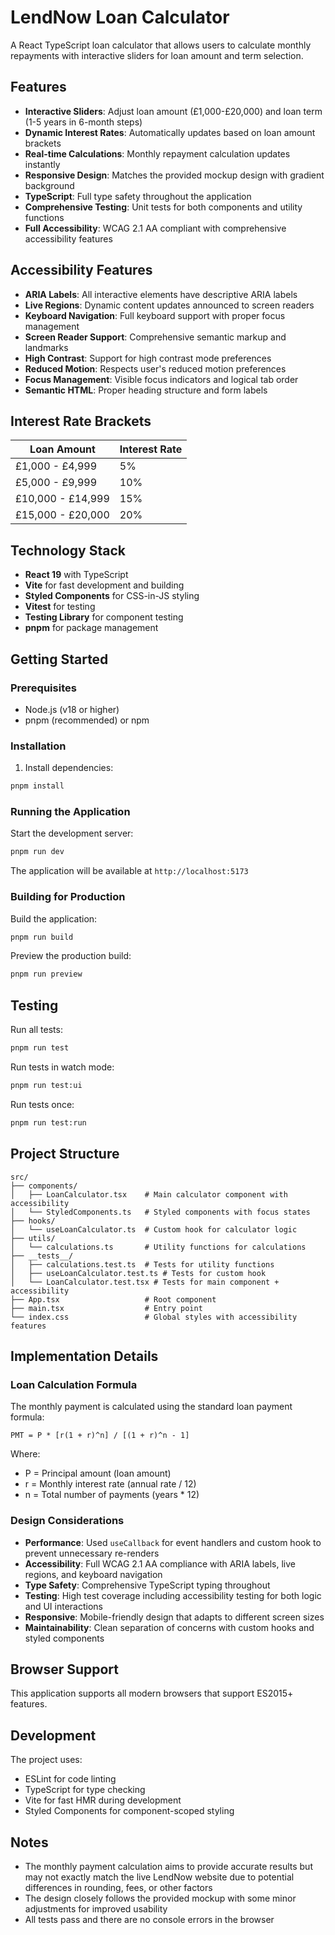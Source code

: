 # LendNow Loan Calculator

A React TypeScript loan calculator that allows users to calculate monthly repayments with interactive sliders for loan amount and term selection.

## Features

- **Interactive Sliders**: Adjust loan amount (£1,000-£20,000) and loan term (1-5 years in 6-month steps)
- **Dynamic Interest Rates**: Automatically updates based on loan amount brackets
- **Real-time Calculations**: Monthly repayment calculation updates instantly
- **Responsive Design**: Matches the provided mockup design with gradient background
- **TypeScript**: Full type safety throughout the application
- **Comprehensive Testing**: Unit tests for both components and utility functions
- **Full Accessibility**: WCAG 2.1 AA compliant with comprehensive accessibility features

## Accessibility Features

- **ARIA Labels**: All interactive elements have descriptive ARIA labels
- **Live Regions**: Dynamic content updates announced to screen readers
- **Keyboard Navigation**: Full keyboard support with proper focus management
- **Screen Reader Support**: Comprehensive semantic markup and landmarks
- **High Contrast**: Support for high contrast mode preferences
- **Reduced Motion**: Respects user's reduced motion preferences
- **Focus Management**: Visible focus indicators and logical tab order
- **Semantic HTML**: Proper heading structure and form labels

## Interest Rate Brackets

| Loan Amount       | Interest Rate |
| ----------------- | ------------- |
| £1,000 - £4,999   | 5%            |
| £5,000 - £9,999   | 10%           |
| £10,000 - £14,999 | 15%           |
| £15,000 - £20,000 | 20%           |

## Technology Stack

- **React 19** with TypeScript
- **Vite** for fast development and building
- **Styled Components** for CSS-in-JS styling
- **Vitest** for testing
- **Testing Library** for component testing
- **pnpm** for package management

## Getting Started

### Prerequisites

- Node.js (v18 or higher)
- pnpm (recommended) or npm

### Installation

1. Install dependencies:

```bash
pnpm install
```

### Running the Application

Start the development server:

```bash
pnpm run dev
```

The application will be available at `http://localhost:5173`

### Building for Production

Build the application:

```bash
pnpm run build
```

Preview the production build:

```bash
pnpm run preview
```

## Testing

Run all tests:

```bash
pnpm run test
```

Run tests in watch mode:

```bash
pnpm run test:ui
```

Run tests once:

```bash
pnpm run test:run
```

## Project Structure

```
src/
├── components/
│   ├── LoanCalculator.tsx    # Main calculator component with accessibility
│   └── StyledComponents.ts   # Styled components with focus states
├── hooks/
│   └── useLoanCalculator.ts  # Custom hook for calculator logic
├── utils/
│   └── calculations.ts       # Utility functions for calculations
├── __tests__/
│   ├── calculations.test.ts  # Tests for utility functions
│   ├── useLoanCalculator.test.ts # Tests for custom hook
│   └── LoanCalculator.test.tsx # Tests for main component + accessibility
├── App.tsx                   # Root component
├── main.tsx                  # Entry point
└── index.css                 # Global styles with accessibility features
```

## Implementation Details

### Loan Calculation Formula

The monthly payment is calculated using the standard loan payment formula:

```
PMT = P * [r(1 + r)^n] / [(1 + r)^n - 1]
```

Where:

- P = Principal amount (loan amount)
- r = Monthly interest rate (annual rate / 12)
- n = Total number of payments (years \* 12)

### Design Considerations

- **Performance**: Used `useCallback` for event handlers and custom hook to prevent unnecessary re-renders
- **Accessibility**: Full WCAG 2.1 AA compliance with ARIA labels, live regions, and keyboard navigation
- **Type Safety**: Comprehensive TypeScript typing throughout
- **Testing**: High test coverage including accessibility testing for both logic and UI interactions
- **Responsive**: Mobile-friendly design that adapts to different screen sizes
- **Maintainability**: Clean separation of concerns with custom hooks and styled components

## Browser Support

This application supports all modern browsers that support ES2015+ features.

## Development

The project uses:

- ESLint for code linting
- TypeScript for type checking
- Vite for fast HMR during development
- Styled Components for component-scoped styling

## Notes

- The monthly payment calculation aims to provide accurate results but may not exactly match the live LendNow website due to potential differences in rounding, fees, or other factors
- The design closely follows the provided mockup with some minor adjustments for improved usability
- All tests pass and there are no console errors in the browser
